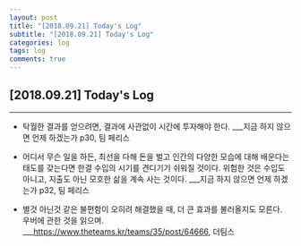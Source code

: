 ```yaml
---
layout: post
title: "[2018.09.21] Today's Log"
subtitle: "[2018.09.21] Today's Log"
categories: log
tags: log
comments: true
---
```


[2018.09.21] Today's Log
-------------

****

- 탁월한 결과를 얻으려면, 결과에 사관없이 시간에 투자해야 한다. ___지금 하지 않으면 언제 하겠는가 p30, 팀 페리스

- 어디서 무슨 일을 하든, 최선을 다해 돈을 벌고 인간의 다양한 모습에 대해 배운다는 태도를 갖는다면 한결 수입의 시기를 견디기기 쉬워질 것이다.
위험한 것은 수입도 아니고, 지출도 아닌 모호한 삶을 계속 사는 것이다. ___지금 하지 않으면 언제 하겠는가 p32, 팀 페리스

- 별것 아닌것 같은 불편함이 오히려 해결했을 때, 더 큰 효과를 불러올지도 모른다.
우버에 관한 것을 읽으며. ___https://www.theteams.kr/teams/35/post/64666, 더팀스
